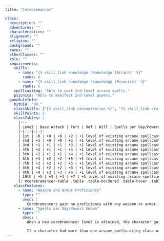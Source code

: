 ```yaml
---
title: "Cerebremancer"

class:
  description: ""
  adventures: ""
  characteristics: ""
  alignment: ""
  religion: ""
  background: ""
  races: ""
  otherClasses: ""
  role: ""
  requirements:
    skills:
      - name: "{% skill_link knowledge 'Knowledge (Arcana)' %}"
        ranks: 6
      - name: "{% skill_link knowledge 'Knowledge (Psionics)' %}"
        ranks: 6
    spellcasting: "Able to cast 2nd-level arcane spells."
    psionics: "Able to manifest 2nd-level powers."
  gameRuleInfo:
    hitDie: "d4."
    classSkills: ["{% skill_link concentration %}", "{% skill_link craft %}", "{% skill_link decipher-script %}", "{% skill_link knowledge 'Knowledge (Arcana)' %}", "{% skill_link knowledge 'Knowledge (Psionics)' %}", "{% skill_link profession %}", "{% skill_link psicraft %}", "{% skill_link spellcraft %}"]
    skillPoints: 2
    classTables: |
      |---
      | Level | Base Attack | Fort | Ref | Will | Spells per Day/Powers Known
      |-|-|-|-|-|-
      | 1st | +0 | +0 | +0 | +2 | +1 level of existing arcane spellcasting class/+1 level of existing manifesting class
      | 2nd | +1 | +0 | +0 | +3 | +1 level of existing arcane spellcasting class/+1 level of existing manifesting class
      | 3rd | +1 | +1 | +1 | +3 | +1 level of existing arcane spellcasting class/+1 level of existing manifesting class
      | 4th | +2 | +1 | +1 | +4 | +1 level of existing arcane spellcasting class/+1 level of existing manifesting class
      | 5th | +2 | +1 | +1 | +4 | +1 level of existing arcane spellcasting class/+1 level of existing manifesting class
      | 6th | +3 | +2 | +2 | +5 | +1 level of existing arcane spellcasting class/+1 level of existing manifesting class
      | 7th | +3 | +2 | +2 | +5 | +1 level of existing arcane spellcasting class/+1 level of existing manifesting class
      | 8th | +4 | +2 | +2 | +6 | +1 level of existing arcane spellcasting class/+1 level of existing manifesting class
      | 9th | +4 | +3 | +3 | +6 | +1 level of existing arcane spellcasting class/+1 level of existing manifesting class
      | 10th | +5 | +3 | +3 | +7 | +1 level of existing arcane spellcasting class/+1 level of existing manifesting class
      {: #cerebremancer-table .table .table-bordered .table-hover .table-striped data-caption="Table: The Cerebremancer" }
    classFeatures:
      - name: "Weapon and Armor Proficiency"
        type: ""
        desc: |
          Cerebremancers gain no proficiency with any weapon or armor.
      - name: "Spells per Day/Powers Known"
        type: ""
        desc: |
          When a new cerebremancer level is attained, the character gains new spells per day as if he had also attained a level in any one arcane spellcasting class he belonged to before he added the prestige class. He gains additional power points per day and access to new powers as if he had also gained a level in any one manifesting class he belonged to previously. He does not, however, gain any other benefit a character of either class would have gained (bonus metamagic, metapsionic, or item creation feats, psicrystal special abilities, and so on). This essentially means that he adds the level of cerebremancer to the level of whatever other arcane spellcasting class and manifesting class the character has, then determines spells per day, caster level, power points per day, powers known, and manifester level accordingly.

          If a character had more than one arcane spellcasting class or more than one manifesting class before he became a cerebremancer, he must decide to which class he adds each level of cerebremancer for purpose of determining spells per day, caster level, power points per day, powers known, and manifester level.
---
```

